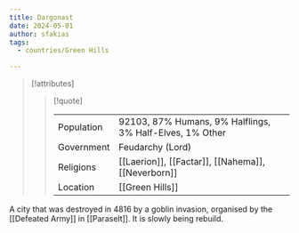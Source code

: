 ```yaml
---
title: Dargonast
date: 2024-05-01
author: sfakias
tags:
  - countries/Green Hills

---
```

> [!attributes]
> 
> > [!quote]
> >
> > | | |
> > | --- | --- |
> > | Population | 92103, 87% Humans, 9% Halflings, 3% Half-Elves, 1% Other |
> > | Government | Feudarchy (Lord) |
> > | Religions | [[Laerion]], [[Factar]], [[Nahema]], [[Neverborn]] |
> > | Location | [[Green Hills]] |

A city that was destroyed in 4816 by a goblin invasion, organised by the [[Defeated Army]] in [[Paraselt]]. It is slowly being rebuild.
